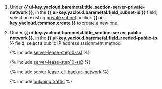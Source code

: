 1. Under **{{ ui-key.yacloud.baremetal.title_section-server-private-network }}**, in the **{{ ui-key.yacloud.baremetal.field_subnet-id }}** field, select an existing [private subnet](../../../baremetal/concepts/network.md#private-subnet) or click **{{ ui-key.yacloud.common.create }}** to create a new one.

1. Under **{{ ui-key.yacloud.baremetal.title_section-server-public-network }}**, in the **{{ ui-key.yacloud.baremetal.field_needed-public-ip }}** field, select a public IP address assignment method:

    {% include [server-lease-step10-ss1](./server-lease-step10-ss1.md) %}

    {% include [server-lease-step10-ss2](./server-lease-step10-ss2.md) %}

    {% include [server-lease-cli-backup-network](./server-lease-cli-backup-network.md) %}

    {% include [outgoing traffic](../../backup/outgoing-rules.md) %}